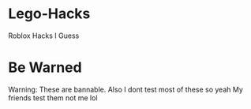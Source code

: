 # Lego-Hacks
Roblox Hacks I Guess
# Be Warned
Warning: These are bannable. 
Also I dont test most of these so yeah
My friends test them not me lol
